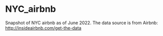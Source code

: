 # NYC_airbnb

Snapshot of NYC airbnb as of June 2022. The data source is from Airbnb: http://insideairbnb.com/get-the-data
